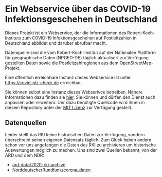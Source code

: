 # Ein Webservice über das COVID-19 Infektionsgeschehen in Deutschland

Dieses Projekt ist ein Webservice, der die Informationen des
Robert-Koch-Instituts zum COVID-19 Infektionsgeschehen auf Postleitzahlen in
Deutschland abbildet und darüber abrufbar macht.

Datenquelle sind die vom Robert-Koch-Institut auf der Nationalen Plattform
für geographische Daten (NPGEO-DE) täglich aktualisert zur Verfügung gestellten
Daten sowie die Postleitzahlregionen aus dem OpenStreetMap-Projekt.

Eine öffentlich erreichbare Instanz dieses Webservice ist unter
https://covid-plz-check.de erreichbar.

Sie können selbst eine Instanz dieses Webserivce betreiben. Nähere Informationen
dazu finden sie [hier](project/README.md).
Sie können und dürfen den Dienst auch anpassen oder erweitern.
Der dazu benötigte Quellcode wird Ihnen in diesem Repository unter der
[MIT Lizenz](MIT.md) zur Verfügung gestellt.

## Datenquellen

Leider stellt das RKI keine historischen Daten zur Verfügung, sondern
überschreibt seinen eigenen Datensatz täglich. Zum Glück haben andere schon vor
uns angefangen die Daten des RKI zu archivieren um historische Auswertungen
möglich zu machen. Uns sind zwei Quellen bekannt, von der ARD und dem NDR:

* [ard-data/2020-rki-archive](https://github.com/ard-data/2020-rki-archive)
* [NorddeutscherRundfunk/corona_daten](https://github.com/NorddeutscherRundfunk/corona_daten)
